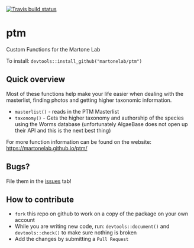   <!-- badges: start -->
  [![Travis build status](https://travis-ci.com/martonelab/ptm.svg?branch=master)](https://travis-ci.com/martonelab/ptm)
  <!-- badges: end -->
  
# ptm
Custom Functions for the Martone Lab

To install: `devtools::install_github("martonelab/ptm")`

## Quick overview
Most of these functions help make your life easier when dealing with the masterlist, finding photos and getting higher taxonomic information.

- `masterlist()` - reads in the PTM Masterlist
- `taxonomy()` - Gets the higher taxonomy and authorship of the species using the Worms database (unfortunately AlgaeBase does not open up their API and this is the next best thing)

For more function information can be found on the website: https://martonelab.github.io/ptm/

## Bugs?
File them in the [issues](https://github.com/martonelab/ptm/issues) tab!

## How to contribute
- `fork` this repo on github to work on a copy of the package on your own account
- While you are writing new code, run: `devtools::document()` and `devtools::check()` to make sure nothing is broken
- Add the changes by submitting a `Pull Request`